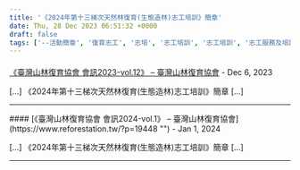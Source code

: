 ```yaml
---
title: '《2024年第十三梯次天然林復育(生態造林)志工培訓》簡章'
date: Thu, 28 Dec 2023 06:51:32 +0000
draft: false
tags: ['--活動簡章', '復育志工', '志培', '志工培訓', '志工培訓', '志工服務及培訓', '生態造林', '第十三梯']
---
```



#### 
[《臺灣山林復育協會 會訊2023-vol.12》 &#8211; 臺灣山林復育協會](https://www.reforestation.tw/?p=19314 "") - <time datetime="2023-12-30 13:44:40">Dec 6, 2023</time>

\[…\] 《2024年第十三梯次天然林復育(生態造林)志工培訓》簡章 \[…\]
<hr />
#### 
[《臺灣山林復育協會 會訊2024-vol.1》 &#8211; 臺灣山林復育協會](https://www.reforestation.tw/?p=19448 "") - <time datetime="2024-01-15 14:52:34">Jan 1, 2024</time>

\[…\] 《2024年第十三梯次天然林復育(生態造林)志工培訓》簡章 \[…\]
<hr />
